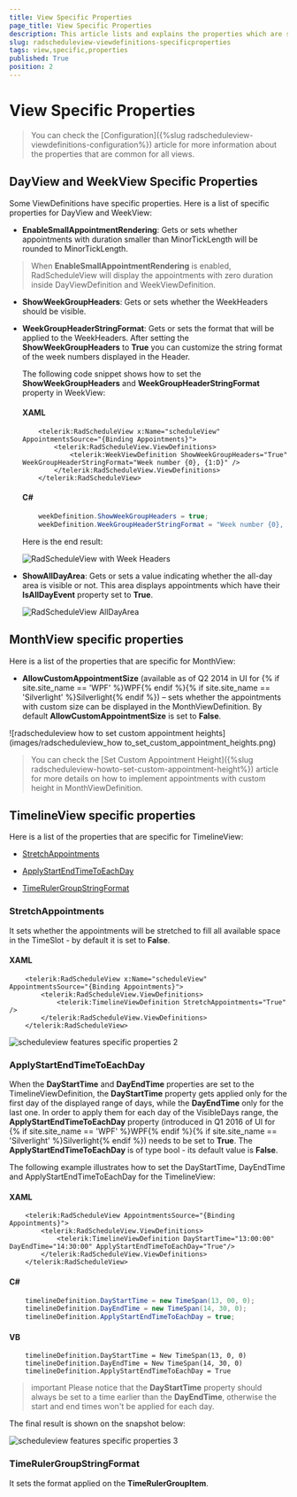 ```yaml
---
title: View Specific Properties
page_title: View Specific Properties
description: This article lists and explains the properties which are specific for a particular ViewDefinition.
slug: radscheduleview-viewdefinitions-specificproperties
tags: view,specific,properties
published: True
position: 2
---
```


# View Specific Properties

>You can check the [Configuration]({%slug radscheduleview-viewdefinitions-configuration%}) article for more information about the properties that are common for all views.              

## DayView and WeekView Specific Properties

Some ViewDefinitions have specific properties. Here is a list of specific properties for DayView and WeekView:       

* __EnableSmallAppointmentRendering__: Gets or sets whether appointments with duration smaller than MinorTickLength will be rounded to MinorTickLength. 

>When __EnableSmallAppointmentRendering__ is enabled, RadScheduleView will display the appointments with zero duration inside DayViewDefinition and WeekViewDefinition.

* __ShowWeekGroupHeaders__: Gets or sets whether the WeekHeaders should be visible.

* __WeekGroupHeaderStringFormat__: Gets or sets the format that will be applied to the WeekHeaders. After setting the __ShowWeekGroupHeaders__ to __True__ you can customize the string format of the week numbers displayed in the Header.        

	The following code snippet shows how to set the __ShowWeekGroupHeaders__ and __WeekGroupHeaderStringFormat__ property in WeekView:        

	#### __XAML__
	```XAML
		<telerik:RadScheduleView x:Name="scheduleView" AppointmentsSource="{Binding Appointments}">
			<telerik:RadScheduleView.ViewDefinitions>
				<telerik:WeekViewDefinition ShowWeekGroupHeaders="True" WeekGroupHeaderStringFormat="Week number {0}, {1:D}" />
			</telerik:RadScheduleView.ViewDefinitions>
		</telerik:RadScheduleView>
	```

	#### __C#__
	```C#
		weekDefinition.ShowWeekGroupHeaders = true;
		weekDefinition.WeekGroupHeaderStringFormat = "Week number {0}, {1:D}";
	```

	Here is the end result:

	![RadScheduleView with Week Headers](images/scheduleview_features_specific_properties_1.png)

* __ShowAllDayArea__: Gets or sets a value indicating whether the all-day area is visible or not. This area displays appointments which have their **IsAllDayEvent** property set to **True**.

	![RadScheduleView AllDayArea](images/scheduleview_features_specific_properties_4.png)

## MonthView specific properties

Here is a list of the properties that are specific for MonthView:

* __AllowCustomAppointmentSize__ (available as of Q2 2014 in UI for {% if site.site_name == 'WPF' %}WPF{% endif %}{% if site.site_name == 'Silverlight' %}Silverlight{% endif %}) – sets whether the appointments with custom size can be displayed in the MonthViewDefinition. By default __AllowCustomAppointmentSize__ is set to __False__.

![radscheduleview how to set custom appointment heights](images/radscheduleview_how to_set_custom_appointment_heights.png)

>You can check the [Set Custom Appointment Height]({%slug radscheduleview-howto-set-custom-appointment-height%}) article for more details on how to implement appointments with custom height in MonthViewDefinition.

## TimelineView specific properties

Here is a list of the properties that are specific for TimelineView:

* [StretchAppointments](#stretchappointments)

* [ApplyStartEndTimeToEachDay](#applystartendtimetoeachday)

* [TimeRulerGroupStringFormat](#timerulergroupstringformat)

### StretchAppointments

It sets whether the appointments will be stretched to fill all available space in the TimeSlot - by default it is set to __False__.

#### __XAML__

```XAML
	<telerik:RadScheduleView x:Name="scheduleView" AppointmentsSource="{Binding Appointments}">
		<telerik:RadScheduleView.ViewDefinitions>
			<telerik:TimelineViewDefinition StretchAppointments="True" />
		</telerik:RadScheduleView.ViewDefinitions>
	</telerik:RadScheduleView>
```

![scheduleview features specific properties 2](images/scheduleview_features_specific_properties_2.png)

### ApplyStartEndTimeToEachDay

When the __DayStartTime__ and __DayEndTime__ properties are set to the TimelineViewDefinition, the __DayStartTime__ property gets applied only for the first day of the displayed range of days, while the __DayEndTime__ only for the last one. In order to apply them for each day of the VisibleDays range, the __ApplyStartEndTimeToEachDay__ property (introduced in Q1 2016 of UI for {% if site.site_name == 'WPF' %}WPF{% endif %}{% if site.site_name == 'Silverlight' %}Silverlight{% endif %}) needs to be set to __True__. The __ApplyStartEndTimeToEachDay__ is of type bool - its default value is __False__.

The following example illustrates how to set the DayStartTime, DayEndTime and ApplyStartEndTimeToEachDay for the TimelineView:

#### __XAML__

```XAML
	<telerik:RadScheduleView AppointmentsSource="{Binding Appointments}">
		<telerik:RadScheduleView.ViewDefinitions>
			<telerik:TimelineViewDefinition DayStartTime="13:00:00" DayEndTime="14:30:00" ApplyStartEndTimeToEachDay="True"/>
		</telerik:RadScheduleView.ViewDefinitions>
	</telerik:RadScheduleView>
```

#### __C#__

```C#
	timelineDefinition.DayStartTime = new TimeSpan(13, 00, 0);
	timelineDefinition.DayEndTime = new TimeSpan(14, 30, 0);
	timelineDefinition.ApplyStartEndTimeToEachDay = true;
```

#### __VB__

```VB
	timelineDefinition.DayStartTime = New TimeSpan(13, 0, 0)
	timelineDefinition.DayEndTime = New TimeSpan(14, 30, 0)
	timelineDefinition.ApplyStartEndTimeToEachDay = True
```


>important Please notice that the __DayStartTime__ property should always be set to a time earlier than the __DayEndTime__, otherwise the start and end times won't be applied for each day.

The final result is shown on the snapshot below:

![scheduleview features specific properties 3](images/scheduleview_features_specific_properties_3.png)

### TimeRulerGroupStringFormat

It sets the format applied on the __TimeRulerGroupItem__.
